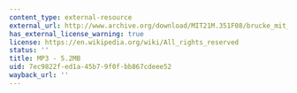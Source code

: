 ```yaml
---
content_type: external-resource
external_url: http://www.archive.org/download/MIT21M.351F08/brucke_mit_reiter.mp3
has_external_license_warning: true
license: https://en.wikipedia.org/wiki/All_rights_reserved
status: ''
title: MP3 - 5.2MB
uid: 7ec9822f-ed1a-45b7-9f0f-bb867cdeee52
wayback_url: ''
---
```

